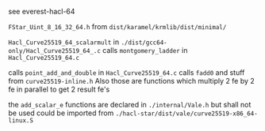 see everest-hacl-64

`FStar_Uint_8_16_32_64.h` from `dist/karamel/krmlib/dist/minimal/`

`Hacl_Curve25519_64_scalarmult` in  `./dist/gcc64-only/Hacl_Curve25519_64_.c`
calls `montgomery_ladder` in  `Hacl_Curve25519_64.c`


calls `point_add_and_double` in `Hacl_Curve25519_64.c`
calls `fadd0` and stuff from `curve25519-inline.h`
Also those are functions which multiply 2 fe by 2 fe in parallel to get 2 result fe's


the `add_scalar_e` functions are declared in `./internal/Vale.h` but shall not be used
could be imported from `./hacl-star/dist/vale/curve25519-x86_64-linux.S`
